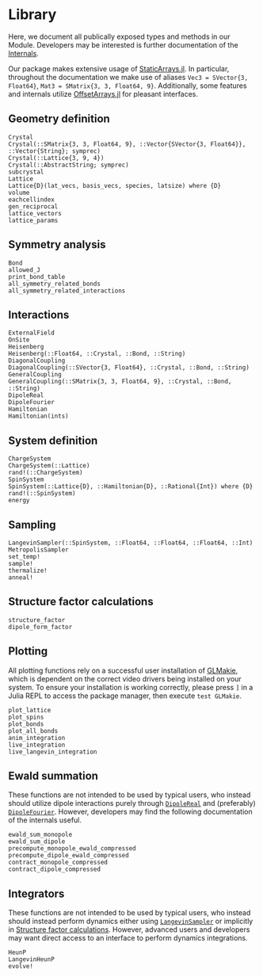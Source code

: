 # Library

Here, we document all publically exposed types and methods in our Module. Developers may be interested is further documentation of the [Internals](@ref).

Our package makes extensive usage of [StaticArrays.jl](https://github.com/JuliaArrays/StaticArrays.jl). In particular, throughout the documentation we make use of aliases `Vec3 = SVector{3, Float64}`, `Mat3 = SMatrix{3, 3, Float64, 9}`. Additionally, some features and internals utilize [OffsetArrays.jl](https://github.com/JuliaArrays/OffsetArrays.jl) for pleasant interfaces.

## Geometry definition

```@docs
Crystal
Crystal(::SMatrix{3, 3, Float64, 9}, ::Vector{SVector{3, Float64}}, ::Vector{String}; symprec)
Crystal(::Lattice{3, 9, 4})
Crystal(::AbstractString; symprec)
subcrystal
Lattice
Lattice{D}(lat_vecs, basis_vecs, species, latsize) where {D}
volume
eachcellindex
gen_reciprocal
lattice_vectors
lattice_params
```

## Symmetry analysis

```@docs
Bond
allowed_J
print_bond_table
all_symmetry_related_bonds
all_symmetry_related_interactions
```

## Interactions

```@docs
ExternalField
OnSite
Heisenberg
Heisenberg(::Float64, ::Crystal, ::Bond, ::String)
DiagonalCoupling
DiagonalCoupling(::SVector{3, Float64}, ::Crystal, ::Bond, ::String)
GeneralCoupling
GeneralCoupling(::SMatrix{3, 3, Float64, 9}, ::Crystal, ::Bond, ::String)
DipoleReal
DipoleFourier
Hamiltonian
Hamiltonian(ints)
```

## System definition

```@docs
ChargeSystem
ChargeSystem(::Lattice)
rand!(::ChargeSystem)
SpinSystem
SpinSystem(::Lattice{D}, ::Hamiltonian{D}, ::Rational{Int}) where {D}
rand!(::SpinSystem)
energy
```

## Sampling

```@docs
LangevinSampler(::SpinSystem, ::Float64, ::Float64, ::Float64, ::Int)
MetropolisSampler
set_temp!
sample!
thermalize!
anneal!
```

## Structure factor calculations

```@docs
structure_factor
dipole_form_factor
```

## Plotting

All plotting functions rely on a successful user installation of [GLMakie](https://github.com/JuliaPlots/Makie.jl/tree/master/GLMakie), which is dependent on the correct video drivers being installed on your system. To ensure your installation is working correctly, please press `]` in a Julia REPL to access the package manager, then execute `test GLMakie`.

```@docs
plot_lattice
plot_spins
plot_bonds
plot_all_bonds
anim_integration
live_integration
live_langevin_integration
```

## Ewald summation

These functions are not intended to be used by typical users, who instead should utilize dipole interactions purely through [`DipoleReal`](@ref) and (preferably) [`DipoleFourier`](@ref). However, developers may find the following documentation of the internals useful.

```@docs
ewald_sum_monopole
ewald_sum_dipole
precompute_monopole_ewald_compressed
precompute_dipole_ewald_compressed
contract_monopole_compressed
contract_dipole_compressed
```

## Integrators

These functions are not intended to be used by typical users, who instead
should instead perform dynamics either using [`LangevinSampler`](@ref) or implicitly in [Structure factor calculations](@ref). However, advanced users and developers may want direct access to an interface to perform dynamics
integrations.

```@docs
HeunP
LangevinHeunP
evolve!
```